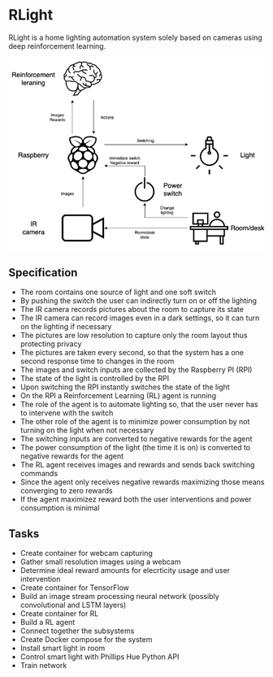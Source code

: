 # RLight
RLight is a home lighting automation system solely based on cameras using deep reinforcement learning.

![System illustration](system.png)

## Specification

- The room contains one source of light and one soft switch
- By pushing the switch the user can indirectly turn on or off the lighting
- The IR camera records pictures about the room to capture its state
- The IR camera can record images even in a dark settings, so it can turn on the lighting if necessary
- The pictures are low resolution to capture only the room layout thus protecting privacy
- The pictures are taken every second, so that the system has a one second response time to changes in the room
- The images and switch inputs are collected by the Raspberry PI (RPI)
- The state of the light is controlled by the RPI
- Upon switching the RPI instantly switches the state of the light
- On the RPI a Reinforcement Learning (RL) agent is running
- The role of the agent is to automate lighting so, that the user never has to intervene with the switch
- The other role of the agent is to minimize power consumption by not turning on the light when not necessary
- The switching inputs are converted to negative rewards for the agent
- The power consumption of the light (the time it is on) is converted to negative rewards for the agent
- The RL agent receives images and rewards and sends back switching commands
- Since the agent only receives negative rewards maximizing those means converging to zero rewards
- If the agent maximizez reward both the user interventions and power consumption is minimal

## Tasks

- Create container for webcam capturing
- Gather small resolution images using a webcam
- Determine ideal reward amounts for elecrticity usage and user intervention
- Create container for TensorFlow
- Build an image stream processing neural network (possibly convolutional and LSTM layers)
- Create container for RL
- Build a RL agent
- Connect together the subsystems
- Create Docker compose for the system
- Install smart light in room
- Control smart light with Phillips Hue Python API
- Train network
